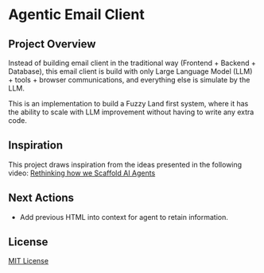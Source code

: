 # Agentic Email Client

## Project Overview
Instead of building email client in the traditional way (Frontend + Backend + Database), this email client is build with only Large Language Model (LLM) + tools + browser communications, and everything else is simulate by the LLM.

This is an implementation to build a Fuzzy Land first system, where it has the ability to scale with LLM improvement without having to write any extra code.

## Inspiration
This project draws inspiration from the ideas presented in the following video:
[Rethinking how we Scaffold AI Agents](https://www.youtube.com/watch?v=-rsTkYgnNzM&t=691s)

## Next Actions
- Add previous HTML into context for agent to retain information.

## License
[MIT License](LICENSE)